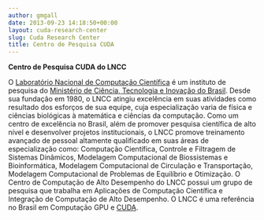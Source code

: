 ```yaml
---
author: gmgall
date: 2013-09-23 14:18:50+00:00
layout: cuda-research-center
slug: Cuda Research Center
title: Centro de Pesquisa CUDA
---
```


**Centro de Pesquisa CUDA do LNCC**

O [Laboratório Nacional de Computação Científica](http://www.lncc.br) é um instituto de pesquisa do [Ministério de Ciência, Tecnologia e Inovação do Brasil](http://www.mcti.gov.br). Desde sua fundação em 1980, o LNCC atingiu excelência em suas atividades como resultado dos esforços de sua equipe, cuja especialização varia de física e ciências biológicas à matemática e ciências da computação. Como um centro de excelência no Brasil, além de promover pesquisa científica de alto nível e desenvolver projetos institucionais, o LNCC promove treinamento avançado de pessoal altamente qualificado em suas áreas de especialização como: Computação Científica, Controle e Filtragem de Sistemas Dinâmicos, Modelagem Computacional de Biossistemas e Bioinformática, Modelagem Computacional de Circulação e Transportação, Modelagem Computacional de Problemas de Equilíbrio e Otimização. O Centro de Computação de Alto Desempenho do LNCC possui um grupo de pesquisa que trabalha em Aplicações de Computação Científica e Integração de Computação de Alto Desempenho. O LNCC é uma referência no Brasil em Computação GPU e [CUDA](http://www.nvidia.com.br/object/cuda_home_new_br.html).
